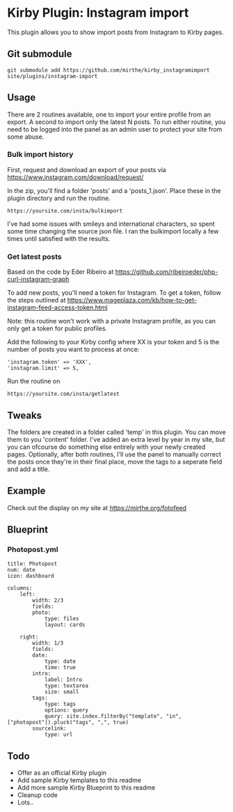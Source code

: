 # Kirby Plugin: Instagram import

This plugin allows you to show import posts from Instagram to Kirby pages.

## Git submodule

```
git submodule add https://github.com/mirthe/kirby_instagramimport site/plugins/instagram-import
```

## Usage

There are 2 routines available, one to import your entire profile from an export. A second to import only the latest N posts. To run either routine, you need to be logged into the panel as an admin user to protect your site from some abuse.

### Bulk import history

First, request and download an export of your posts via
https://www.instagram.com/download/request/

In the zip, you'll find a folder 'posts' and a 'posts_1.json'.
Place these in the plugin directory and run the routine.

    https://yoursite.com/insta/bulkimport

I've had some issues with smileys and international characters, so spent some time changing the source json file. I ran the bulkimport locally a few times until satisfied with the results. 

### Get latest posts

Based on the code by Eder Ribeiro at
https://github.com/ribeiroeder/php-curl-instagram-graph

To add new posts, you'll need a token for Instagram. To get a token, follow the steps outlined at
https://www.mageplaza.com/kb/how-to-get-instagram-feed-access-token.html

Note: this routine won't work with a private Instagram profile, as you can only get a token for public profiles.

Add the following to your Kirby config where XX is your token and 5 is the number of posts you want to process at once:
    
    'instagram.token' => 'XXX',
    'instagram.limit' => 5,

Run the routine on

    https://yoursite.com/insta/getlatest

## Tweaks

The folders are created in a folder called 'temp' in this plugin. You can move them to you 'content' folder. I've added an extra level by year in my site, but you can ofcourse do something else entirely with your newly created pages. Optionally, after both routines, I'll use the panel to manually correct the posts once they're in their final place, move the tags to a seperate field and add a title. 

## Example 

Check out the display on my site at
https://mirthe.org/fotofeed

## Blueprint

### Photopost.yml

    title: Photopost
    num: date
    icon: dashboard

    columns:
        left:
            width: 2/3
            fields:
            photo:
                type: files
                layout: cards

        right:
            width: 1/3
            fields:
            date:
                type: date
                time: true
            intro:
                label: Intro
                type: textarea
                size: small
            tags:
                type: tags
                options: query
                query: site.index.filterBy("template", "in", ["photopost"]).pluck("tags", ",", true)
            sourcelink:
                type: url

## Todo

- Offer as an official Kirby plugin
- Add sample Kirby templates to this readme
- Add more sample Kirby Blueprint to this readme
- Cleanup code
- Lots..
